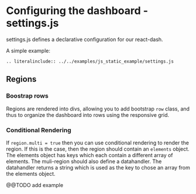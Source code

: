 # Configuring the dashboard - settings.js
settings.js defines a declarative configuration for our react-dash.

A simple example:

```eval_rst
.. literalinclude:: ../../examples/js_static_example/settings.js 
```

## Regions
### Boostrap rows
Regions are rendered into divs, allowing you to add bootstrap `row` class, and thus to organize the dashboard into rows using the responsive grid.

### Conditional Rendering
If `region.multi = true` then you can use conditional rendering to render the region. If this is the case, then the region should contain an `elements` object. The elements object has keys which each contain a different array of elements. The muli-region should also define a datahandler. The datahandler returns a string which is used as the key to chose an array from the elements object.

@@TODO add example
